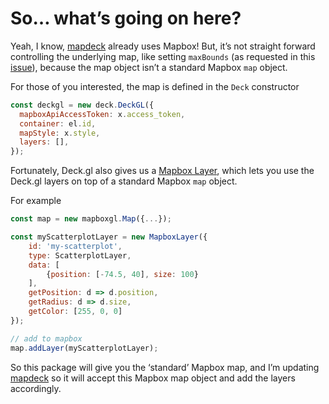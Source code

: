 
<!-- README.md is generated from README.Rmd. Please edit that file -->

# So… what’s going on here?

Yeah, I know, [mapdeck](https://github.com/SymbolixAU/mapdeck) already
uses Mapbox\! But, it’s not straight forward controlling the underlying
map, like setting `maxBounds` (as requested in this
[issue](https://github.com/SymbolixAU/mapdeck/issues/41)), because the
map object isn’t a standard Mapbox `map` object.

For those of you interested, the map is defined in the `Deck`
constructor

``` js
const deckgl = new deck.DeckGL({
  mapboxApiAccessToken: x.access_token,
  container: el.id,
  mapStyle: x.style,
  layers: [],
});
```

Fortunately, Deck.gl also gives us a [Mapbox
Layer](https://github.com/uber/deck.gl/blob/master/docs/api-reference/mapbox/mapbox-layer.md),
which lets you use the Deck.gl layers on top of a standard Mapbox `map`
object.

For example

``` js
const map = new mapboxgl.Map({...});

const myScatterplotLayer = new MapboxLayer({
    id: 'my-scatterplot',
    type: ScatterplotLayer,
    data: [
        {position: [-74.5, 40], size: 100}
    ],
    getPosition: d => d.position,
    getRadius: d => d.size,
    getColor: [255, 0, 0]
});

// add to mapbox
map.addLayer(myScatterplotLayer);
```

So this package will give you the ‘standard’ Mapbox map, and I’m
updating [mapdeck](https://github.com/SymbolixAU/mapdeck) so it will
accept this Mapbox map object and add the layers accordingly.
